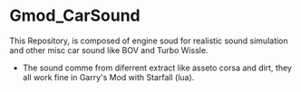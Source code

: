 # Gmod_CarSound


This Repository, is composed of engine soud for realistic sound simulation and other misc car sound like BOV and Turbo Wissle.

* The sound comme from diferrent extract like asseto corsa and dirt, they all work fine in Garry's Mod with Starfall (lua).
